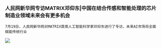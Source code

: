 ### 人民网新华网专访MATRIX邓仰东|中国在结合传感和智能处理的芯片制造业领域未来会有更多机会



    7月19日，人民网新华网对MATRIX首席人工智能科学家邓仰东进行了专访，未来AI市场将全面赋能传统行业


![](https://i.imgur.com/goWJPtu.jpg)


